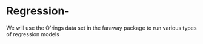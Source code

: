 # Regression-
We will use the O'rings data set in the faraway package to run various types of regression models
